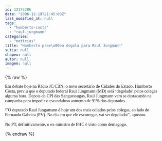 ```yaml
---
id: 12375286
date: "2006-12-19T21:45:00Z"
last_modified_at: null
tags:
  - "humberto-costa"
  - "raul-jungmann"
categories:
  - "noticias"
title: "Humberto prev\u00ea degola para Raul Jungmann"
sutia: null
chapeu: null
autor: null
imagem: null
---
```

{% raw %}
<p><P><FONT face=Verdana>Em debate hoje na Rádio JC/CBN, o novo secretário de Cidades do Estado, Humberto Costa, previu que o deputado federal Raul Jungmann (MD) será ‘degolado’ pelos colegas alguma hora. Depois da CPI das Sanguessugas, Raul Jungmann vem se destacando na campanha para impedir o escandaloso aumento de 91% dos deputados.</FONT></P></p>
<p><P><FONT face=Verdana>\"O deputado Raul Jungamann é hoje um dos mais odiados pelos colegas, ao lado de Fernando Gabeira (PV). No dia em que ele escorregar, vai ser degolado\", apostou.</FONT></P></p>
<p><P><FONT face=Verdana>No PT, definitivamente, o ex-ministro de FHC é visto como demagogo</FONT>.</P> </p>
{% endraw %}